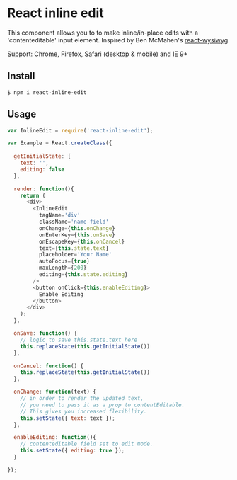 # React inline edit

This component allows you to to make inline/in-place edits with a 'contenteditable' input element.
Inspired by Ben McMahen's [react-wysiwyg](https://github.com/bmcmahen/react-wysiwyg).

Support: Chrome, Firefox, Safari (desktop & mobile) and IE 9+

## Install

```
$ npm i react-inline-edit
```

## Usage

```javascript
var InlineEdit = require('react-inline-edit');

var Example = React.createClass({
  
  getInitialState: {
    text: '',
    editing: false
  },

  render: function(){
    return (
      <div>
        <InlineEdit
          tagName='div'
          className='name-field'
          onChange={this.onChange}
          onEnterKey={this.onSave}
          onEscapeKey={this.onCancel}
          text={this.state.text}
          placeholder='Your Name'
          autoFocus={true}
          maxLength={200}
          editing={this.state.editing}
        />
        <button onClick={this.enableEditing}>
          Enable Editing
        </button>
      </div>
    );
  },

  onSave: function() {
    // logic to save this.state.text here
    this.replaceState(this.getInitialState())
  },

  onCancel: function() {
    this.replaceState(this.getInitialState())
  },

  onChange: function(text) {
    // in order to render the updated text,
    // you need to pass it as a prop to contentEditable.
    // This gives you increased flexibility.
    this.setState({ text: text });
  },

  enableEditing: function(){
    // contenteditable field set to edit mode.
    this.setState({ editing: true });
  }

});
```
